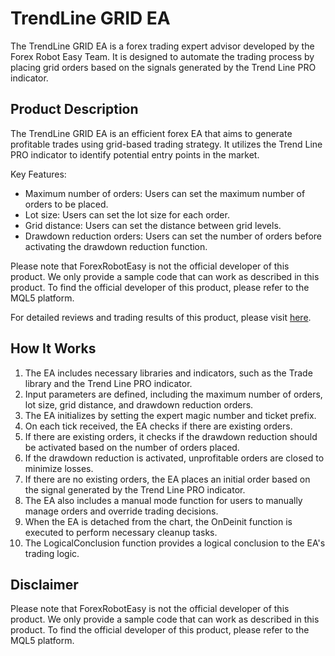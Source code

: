 # TrendLine GRID EA

The TrendLine GRID EA is a forex trading expert advisor developed by the Forex Robot Easy Team. It is designed to automate the trading process by placing grid orders based on the signals generated by the Trend Line PRO indicator.

## Product Description

The TrendLine GRID EA is an efficient forex EA that aims to generate profitable trades using grid-based trading strategy. It utilizes the Trend Line PRO indicator to identify potential entry points in the market. 

Key Features:
- Maximum number of orders: Users can set the maximum number of orders to be placed.
- Lot size: Users can set the lot size for each order.
- Grid distance: Users can set the distance between grid levels.
- Drawdown reduction orders: Users can set the number of orders before activating the drawdown reduction function.

Please note that ForexRobotEasy is not the official developer of this product. We only provide a sample code that can work as described in this product. To find the official developer of this product, please refer to the MQL5 platform.

For detailed reviews and trading results of this product, please visit [here](https://forexroboteasy.com/forex-robot-review/trendline-grid-review-efficient-forex-ea-for-profitable-trading/).

## How It Works

1. The EA includes necessary libraries and indicators, such as the Trade library and the Trend Line PRO indicator.
2. Input parameters are defined, including the maximum number of orders, lot size, grid distance, and drawdown reduction orders.
3. The EA initializes by setting the expert magic number and ticket prefix.
4. On each tick received, the EA checks if there are existing orders.
5. If there are existing orders, it checks if the drawdown reduction should be activated based on the number of orders placed.
6. If the drawdown reduction is activated, unprofitable orders are closed to minimize losses.
7. If there are no existing orders, the EA places an initial order based on the signal generated by the Trend Line PRO indicator.
8. The EA also includes a manual mode function for users to manually manage orders and override trading decisions.
9. When the EA is detached from the chart, the OnDeinit function is executed to perform necessary cleanup tasks.
10. The LogicalConclusion function provides a logical conclusion to the EA's trading logic.

## Disclaimer

Please note that ForexRobotEasy is not the official developer of this product. We only provide a sample code that can work as described in this product. To find the official developer of this product, please refer to the MQL5 platform.
